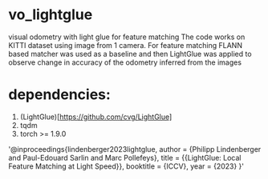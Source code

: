 # vo_lightglue
visual odometry with light glue for feature matching
The code works on KITTI dataset using image from 1 camera. For feature matching FLANN based matcher was used as a baseline and then LightGlue was applied to observe change in accuracy of the odometry inferred from the images

# dependencies: #
1. (LightGlue)[https://github.com/cvg/LightGlue]
2. tqdm
3. torch >= 1.9.0

'@inproceedings{lindenberger2023lightglue,
  author    = {Philipp Lindenberger and
               Paul-Edouard Sarlin and
               Marc Pollefeys},
  title     = {{LightGlue: Local Feature Matching at Light Speed}},
  booktitle = {ICCV},
  year      = {2023}
}' 

